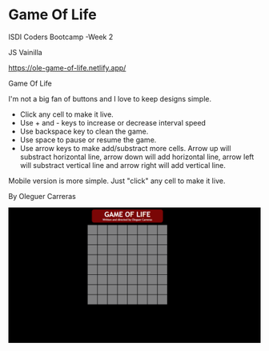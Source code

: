# Game Of Life 

ISDI Coders Bootcamp -Week 2 

JS Vainilla 

https://ole-game-of-life.netlify.app/

Game Of Life

I'm not a big fan of buttons and I love to keep designs simple. 
- Click any cell to make it live. 
- Use + and - keys to increase or decrease interval speed 
- Use backspace key to clean the game. 
- Use space to pause or resume the game. 
- Use arrow keys to make add/substract more cells. 
Arrow up will substract horizontal line, arrow down will add horizontal line, arrow left will substract vertical line and arrow right will add vertical line. 

Mobile version is more simple. Just "click" any cell to make it live. 

By Oleguer Carreras

![](Animation.gif)
